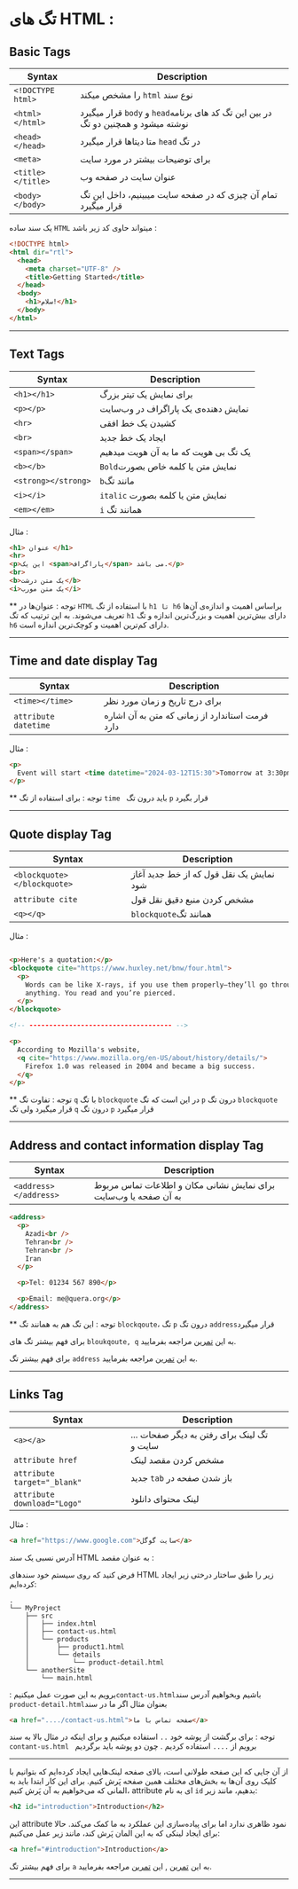# تگ های HTML :

## Basic Tags

| Syntax             | Description |
| -----------        | ----------- |
| `<!DOCTYPE html>`  |را مشخص میکند `html` نوع سند|
| `<html></html>`    |قرار میگیرد `body` و `head`در بین این تگ کد های برنامه نوشته میشود و همچنین دو تگ|
| `<head></head>`    |متا دیتاها قرار میگیرد `head`  در تگ |
| `<meta>`           |برای توضیحات بیشتر در مورد سایت|
| `<title></title>`  |عنوان سایت در صفحه وب|
| `<body></body>`    | تمام آن چیزی که در صفحه سایت میبینیم، داخل این تگ قرار میگیرد |

یک سند ساده `HTML` میتواند حاوی کد زیر باشد :
```html
<!DOCTYPE html>
<html dir="rtl">
  <head>
    <meta charset="UTF-8" />
    <title>Getting Started</title>
  </head>
  <body>
    <h1>سلام!</h1>
  </body>
</html>

 ```

---

## Text Tags

| Syntax             | Description |
| -----------        | ----------- |
| `<h1></h1>`        |برای نمایش یک تیتر بزرگ |
| `<p></p>`          |نمایش‌ دهنده‌ی یک پاراگراف در وب‌سایت|
| `<hr>`             | کشیدن یک خط افقی|
| `<br>`             |  ایجاد یک خط جدید |
| `<span></span>`    |یک تگ بی هویت که ما به آن هویت میدهیم|
| `<b></b>`          | `Bold`نمایش متن یا کلمه خاص بصورت |
| `<strong></strong>`| `b`مانند تگ |
| `<i></i>`          | `italic` نمایش متن یا کلمه بصورت |
| `<em></em>`        | `i` همانند تگ  |

مثال : 

```html
<h1> عنوان </h1> 
<hr>
<p>این یک <span>پاراگراف</span> می باشد.</p>
<br>
<b>یک متن درشت</b>
<i>یک متن مورب</i>

```
** 
توجه : عنوان‌ها در `HTML` با استفاده از تگ `h1 تا h6` براساس اهمیت و اندازه‌ی آن‌ها تعریف می‌شوند. به این ترتیب که تگ `h1` دارای بیش‌ترین اهمیت و بزرگ‌ترین اندازه و تگ `h6` دارای کم‌ترین اهمیت و کوچک‌ترین اندازه است.

---


## Time and date display Tag 


| Syntax              | Description |
| -----------         | ----------- |
| `<time></time>`     |برای درج تاریخ و زمان مورد نظر |
| `attribute datetime`|فرمت استاندارد از زمانی که متن به آن اشاره دارد|

مثال : 

```html
<p>
  Event will start <time datetime="2024-03-12T15:30">Tomorrow at 3:30pm</time>
</p>
```
**
توجه : برای استفاده از تگ `time ` باید درون تگ `p` قرار بگیرد 

---

## Quote display Tag


| Syntax              | Description |
| -----------                | ----------- |
| `<blockquote></blockquote>`|نمایش یک نقل قول که از خط جدید آغاز شود|
| `attribute cite`|مشخص کردن منبع دقیق نقل قول|
| `<q></q>`| `blockquote`همانند تگ|

مثال : 

```html

<p>Here's a quotation:</p>
<blockquote cite="https://www.huxley.net/bnw/four.html">
  <p>
    Words can be like X-rays, if you use them properly—they’ll go through
    anything. You read and you’re pierced.
  </p>
</blockquote>

<!-- ------------------------------------ -->

<p>
  According to Mozilla's website,
  <q cite="https://www.mozilla.org/en-US/about/history/details/">
    Firefox 1.0 was released in 2004 and became a big success.
  </q>
</p>


```
**
توجه : تفاوت تگ `q` با تگ `blockquote` در این است که تگ `p` درون تگ `blockquote` قرار میگیرد ولی تگ `q` درون تگ `p` قرار میگیرد

---

## Address and contact information display Tag


| Syntax              | Description |
| -----------                | ----------- |
| `<address></address>`|برای نمایش نشانی‌ مکان و اطلاعات تماس مربوط به آن صفحه یا وب‌سایت|

```html
<address>
  <p>
    Azadi<br />
    Tehran<br />
    Tehran<br />
    Iran
  </p>

  <p>Tel: 01234 567 890</p>

  <p>Email: me@quera.org</p>
</address>

```
**
توجه : این تگ هم به همانند تگ `blockqoute`، تگ `p`  درون تگ `address`قرار میگیرد


برای فهم بیشتر تگ های `bloukqoute, q` به این [تمرین](https://github.com/Hossein-ali/HTML-course/tree/master/quote) مراجعه بفرمایید.


برای فهم بیشتر تگ  `address` به این [تمرین](https://github.com/Hossein-ali/HTML-course/tree/master/simple-invitation) مراجعه بفرمایید.


---

## Links Tag
| Syntax              | Description |
| -----------         | ----------- |
| `<a></a>`           |... تگ لینک برای رفتن به دیگر صفحات سایت و |
| `attribute href`    |        مشخص کردن مقصد لینک|
| `attribute target="_blank"`  |     جدید `tab` باز شدن صفحه در |
| `attribute download="Logo"`|     لینک محتوای دانلود  |



مثال : 

```html
<a href="https://www.google.com">سایت گوگل</a>
```

آدرس نسبی یک سند HTML به عنوان مقصد :

فرض کنید که روی سیستم خود سندهای HTML زیر را طبق ساختار درختی زیر ایجاد کرده‌ایم:

```
.
└── MyProject
    ├── src
    │   ├── index.html
    │   ├── contact-us.html
    │   └── products
    │       ├── product1.html
    │       └── details
    │           └── product-detail.html
    └── anotherSite
        └── main.html

```
  : برویم به این صورت عمل میکنیم`contact-us.html`باشیم وبخواهیم آدرس سند `product-detail.html`بعنوان مثال اگر ما در سند

```html
<a href="..../contact-us.html">صفحه تماس با ما</a>
```
توجه : برای برگشت از پوشه خود `..` استفاده میکنیم و برای اینکه در مثال بالا به سند `contant-us.html ` برویم از `....` استفاده کردیم .
چون دو پوشه باید برگردیم

---

از آن‌ جایی که این صفحه‌ طولانی است، بالای صفحه‌ لینک‌هایی ایجاد کرده‌ایم که بتوانیم با کلیک روی آن‌ها به بخش‌های مختلف همین صفحه پَرش کنیم. برای این کار ابتدا باید به المانی که می‌خواهیم به آن پَرش کنیم، attribute ای به نام `id` بدهیم، مانند زیر:

```html
<h2 id="introduction">Introduction</h2>
```
این attribute نمود ظاهری ندارد اما برای پیاده‌سازی این عملکرد به ما کمک می‌کند. حالا برای ایجاد لینکی که به این المان پَرش کند، مانند زیر عمل می‌کنیم:

```html
<a href="#introduction">Introduction</a>
```
برای فهم بیشتر تگ  `a` به این [تمرین](https://github.com/Hossein-ali/HTML-course/tree/master/invitation-link) , این [تمرین](https://github.com/Hossein-ali/HTML-course/tree/master/helpful-links) مراجعه بفرمایید.

---